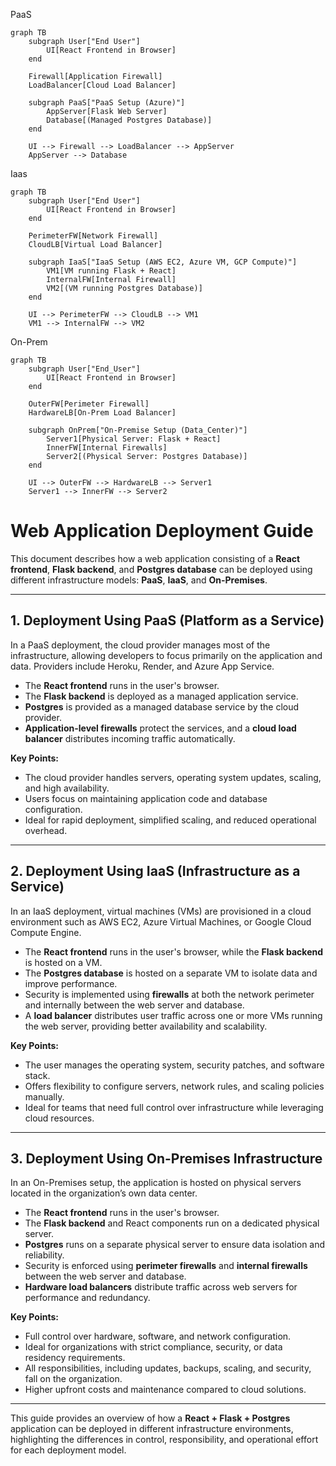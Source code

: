 PaaS
```mermaid
graph TB
    subgraph User["End User"]
        UI[React Frontend in Browser]
    end

    Firewall[Application Firewall]
    LoadBalancer[Cloud Load Balancer]

    subgraph PaaS["PaaS Setup (Azure)"]
        AppServer[Flask Web Server]
        Database[(Managed Postgres Database)]
    end

    UI --> Firewall --> LoadBalancer --> AppServer
    AppServer --> Database
```
Iaas
```mermaid
graph TB
    subgraph User["End User"]
        UI[React Frontend in Browser]
    end

    PerimeterFW[Network Firewall]
    CloudLB[Virtual Load Balancer]

    subgraph IaaS["IaaS Setup (AWS EC2, Azure VM, GCP Compute)"]
        VM1[VM running Flask + React]
        InternalFW[Internal Firewall]
        VM2[(VM running Postgres Database)]
    end

    UI --> PerimeterFW --> CloudLB --> VM1
    VM1 --> InternalFW --> VM2
```
On-Prem
```mermaid
graph TB
    subgraph User["End_User"]
        UI[React Frontend in Browser]
    end

    OuterFW[Perimeter Firewall]
    HardwareLB[On-Prem Load Balancer]

    subgraph OnPrem["On-Premise Setup (Data_Center)"]
        Server1[Physical Server: Flask + React]
        InnerFW[Internal Firewalls]
        Server2[(Physical Server: Postgres Database)]
    end

    UI --> OuterFW --> HardwareLB --> Server1
    Server1 --> InnerFW --> Server2
```
# Web Application Deployment Guide

This document describes how a web application consisting of a **React frontend**, **Flask backend**, and **Postgres database** can be deployed using different infrastructure models: **PaaS**, **IaaS**, and **On-Premises**.

---

## 1. Deployment Using PaaS (Platform as a Service)

In a PaaS deployment, the cloud provider manages most of the infrastructure, allowing developers to focus primarily on the application and data. Providers include Heroku, Render, and Azure App Service.

- The **React frontend** runs in the user's browser.  
- The **Flask backend** is deployed as a managed application service.  
- **Postgres** is provided as a managed database service by the cloud provider.  
- **Application-level firewalls** protect the services, and a **cloud load balancer** distributes incoming traffic automatically.

**Key Points:**  
- The cloud provider handles servers, operating system updates, scaling, and high availability.  
- Users focus on maintaining application code and database configuration.  
- Ideal for rapid deployment, simplified scaling, and reduced operational overhead.

---

## 2. Deployment Using IaaS (Infrastructure as a Service)

In an IaaS deployment, virtual machines (VMs) are provisioned in a cloud environment such as AWS EC2, Azure Virtual Machines, or Google Cloud Compute Engine.

- The **React frontend** runs in the user's browser, while the **Flask backend** is hosted on a VM.  
- The **Postgres database** is hosted on a separate VM to isolate data and improve performance.  
- Security is implemented using **firewalls** at both the network perimeter and internally between the web server and database.  
- A **load balancer** distributes user traffic across one or more VMs running the web server, providing better availability and scalability.

**Key Points:**  
- The user manages the operating system, security patches, and software stack.  
- Offers flexibility to configure servers, network rules, and scaling policies manually.  
- Ideal for teams that need full control over infrastructure while leveraging cloud resources.

---

## 3. Deployment Using On-Premises Infrastructure

In an On-Premises setup, the application is hosted on physical servers located in the organization’s own data center.

- The **React frontend** runs in the user's browser.  
- The **Flask backend** and React components run on a dedicated physical server.  
- **Postgres** runs on a separate physical server to ensure data isolation and reliability.  
- Security is enforced using **perimeter firewalls** and **internal firewalls** between the web server and database.  
- **Hardware load balancers** distribute traffic across web servers for performance and redundancy.

**Key Points:**  
- Full control over hardware, software, and network configuration.  
- Ideal for organizations with strict compliance, security, or data residency requirements.  
- All responsibilities, including updates, backups, scaling, and security, fall on the organization.  
- Higher upfront costs and maintenance compared to cloud solutions.

---

This guide provides an overview of how a **React + Flask + Postgres** application can be deployed in different infrastructure environments, highlighting the differences in control, responsibility, and operational effort for each deployment model.

